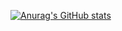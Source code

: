 [![Anurag's GitHub stats](https://github-readme-stats.vercel.app/api?username=enehry)](https://github.com/enehry/github-readme-stats)
